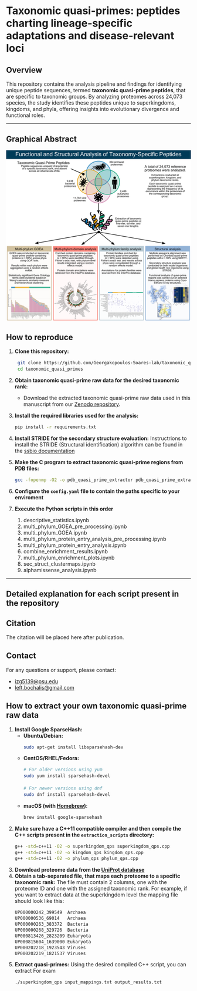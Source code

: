 # Taxonomic quasi-primes: peptides charting lineage-specific adaptations and disease-relevant loci

## Overview
This repository contains the analysis pipeline and findings for identifying unique peptide sequences, termed **taxonomic quasi-prime peptides**, that are specific to taxonomic groups. By analyzing proteomes across 24,073 species, the study identifies these peptides unique to superkingdoms, kingdoms, and phyla, offering insights into evolutionary divergence and functional roles.

---

## Graphical Abstract
<p align="center">
  <img src="graphical_abstract.png" alt="Abstract" width="1000"/>
</p>

## How to reproduce
1. **Clone this repository:**
   ```bash
    git clone https://github.com/Georgakopoulos-Soares-lab/taxonomic_quasi_primes
    cd taxonomic_quasi_primes
    ```

2.  **Obtain taxonomic quasi-prime raw data for the desired taxonomic rank:**
    * Download the extracted taxonomic quasi-prime raw data used in this manuscript from our [Zenodo repository](https://zenodo.org/records/14385095).

3. **Install the required libraries used for the analysis:**
    ```bash
    pip install -r requirements.txt
    ```
4. **Install STRIDE for the secondary structure evaluation:**
    Instructrions to install the STRIDE (Structural identification) algorithm can be found in the [ssbio documentation](https://ssbio.readthedocs.io/en/latest/instructions/stride.html)

5. **Make the C program to extract taxonomic quasi-prime regions from PDB files:**
    ```bash
    gcc -fopenmp -O2 -o pdb_quasi_prime_extractor pdb_quasi_prime_extractor.c
    ```
6. **Configure the `config.yaml` file to contain the paths specific to your enviroment**
7. **Execute the Python scripts in this order**
    1. descriptive_statistics.ipynb
    2. multi_phylum_GOEA_pre_processing.ipynb
    3. multi_phylum_GOEA.ipynb
    4. multi_phylum_protein_entry_analysis_pre_processing.ipynb
    5. multi_phylum_protein_entry_analysis.ipynb
    6. combine_enrichment_results.ipynb
    7. multi_phylum_enrichment_plots.ipynb
    8. sec_struct_clustermaps.ipynb
    9. alphamissense_analysis.ipynb

---

## Detailed explanation for each script present in the repository



## Citation

The citation will be placed here after publication.

## Contact
For any questions or support, please contact:
* izg5139@psu.edu
* left.bochalis@gmail.com


## How to extract your own taxonomic quasi-prime raw data
1. **Install Google SparseHash:**
    * **Ubuntu/Debian:**
       ```bash
       sudo apt-get install libsparsehash-dev
       ```
    * **CentOS/RHEL/Fedora:**
       ```bash
       # For older versions using yum
       sudo yum install sparsehash-devel

       # For newer versions using dnf
       sudo dnf install sparsehash-devel
       ```
   * **macOS (with [Homebrew](https://brew.sh/))**:
       ```bash
       brew install google-sparsehash
       ```
2.  **Make sure have a C++11 compatible compiler and then compile the C++ scripts present in the `extraction_scripts` directory:**
    ```bash
    g++ -std=c++11 -O2 -o superkingdom_qps superkingdom_qps.cpp
    g++ -std=c++11 -O2 -o kingdom_qps kingdom_qps.cpp
    g++ -std=c++11 -O2 -o phylum_qps phylum_qps.cpp
    ```
3. **Download proteome data from the [UniProt database](https://www.uniprot.org/)**
4. **Obtain a tab-separated file, that maps each proteome to a specific taxonomic rank:**
    The file must contain 2 columns, one with the proteome ID and one with the assigned taxonomic rank.
    For example, if you want to extract data at the superkingdom level the mapping file should look like this:
    ```text
    UP000000242_399549  Archaea
    UP000000536_69014   Archaea
    UP000000263_383372	Bacteria
    UP000000268_329726	Bacteria
    UP000813426_2823209	Eukaryota
    UP000815604_1639000	Eukaryota
    UP000202218_1923543	Viruses
    UP000202219_1821537	Viruses
    ```
5. **Extract quasi-primes:**
    Using the desired compiled C++ script, you can extract 
    For exam
    ```bash
    ./superkingdom_qps input_mappings.txt output_results.txt
